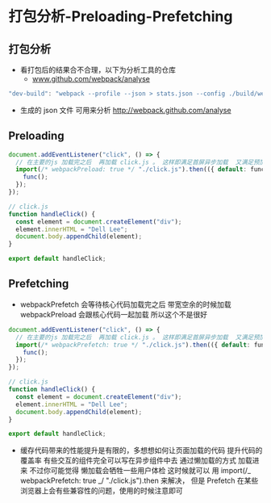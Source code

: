 # 打包分析-Preloading-Prefetching

## 打包分析

- 看打包后的结果合不合理，以下为分析工具的仓库
  - www.github.com/webpack/analyse

```javascript
"dev-build": "webpack --profile --json > stats.json --config ./build/webpack.dev.js",
```

- 生成的 json 文件 可用来分析 http://webpack.github.com/analyse

## Preloading

```javascript
document.addEventListener("click", () => {
  // 在主要的js 加载完之后  再加载 click.js 。 这样即满足首屏异步加载  又满足预加载 提升性能
  import(/* webpackPreload: true */ "./click.js").then(({ default: func }) => {
    func();
  });
});

// click.js
function handleClick() {
  const element = document.createElement("div");
  element.innerHTML = "Dell Lee";
  document.body.appendChild(element);
}

export default handleClick;
```

## Prefetching

- webpackPrefetch 会等待核心代码加载完之后 带宽空余的时候加载 webpackPreload 会跟核心代码一起加载 所以这个不是很好

```javascript
document.addEventListener("click", () => {
  // 在主要的js 加载完之后  再加载 click.js 。 这样即满足首屏异步加载  又满足预加载 提升性能
  import(/* webpackPrefetch: true */ "./click.js").then(({ default: func }) => {
    func();
  });
});

// click.js
function handleClick() {
  const element = document.createElement("div");
  element.innerHTML = "Dell Lee";
  document.body.appendChild(element);
}

export default handleClick;
```

- 缓存代码带来的性能提升是有限的，多想想如何让页面加载的代码 提升代码的覆盖率 有些交互的组件完全可以写在异步组件中去 通过懒加载的方式 加载进来 不过你可能觉得 懒加载会牺牲一些用户体检 这时候就可以 用 import(/_ webpackPrefetch: true _/ "./click.js").then 来解决， 但是 Prefetch 在某些浏览器上会有些兼容性的问题，使用的时候注意即可
